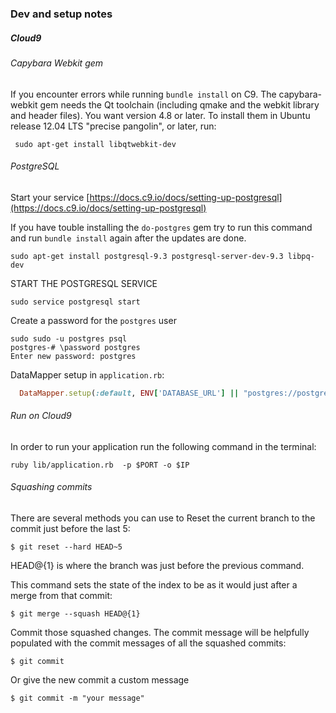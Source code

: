 ### Dev and setup notes

##### Cloud9

###### Capybara Webkit gem

If you encounter errors while running `bundle install` on C9.
The capybara-webkit gem needs the Qt toolchain (including qmake and the webkit library and header files). You want version 4.8 or later. To install them in Ubuntu release 12.04 LTS "precise pangolin", or later, run:

```shell
 sudo apt-get install libqtwebkit-dev
```



###### PostgreSQL

Start your service [https://docs.c9.io/docs/setting-up-postgresql](https://docs.c9.io/docs/setting-up-postgresql)

If you have touble installing the `do-postgres` gem try to run this command and run `bundle install` again after the updates are done.
```shell
sudo apt-get install postgresql-9.3 postgresql-server-dev-9.3 libpq-dev
```

START THE POSTGRESQL SERVICE
```shell
sudo service postgresql start
```



Create a password for the `postgres` user
```shell
sudo sudo -u postgres psql
postgres-# \password postgres
Enter new password: postgres
```

DataMapper setup in `application.rb`:

```ruby
  DataMapper.setup(:default, ENV['DATABASE_URL'] || "postgres://postgres:postgres@localhost/workshop_#{env}")

```




###### Run on Cloud9

In order to run your application run the following command in the terminal:

```shell
ruby lib/application.rb  -p $PORT -o $IP
```


###### Squashing commits
There are several methods you can use to
Reset the current branch to the commit just before the last 5:

```shell
$ git reset --hard HEAD~5
```

HEAD@{1} is where the branch was just before the previous command.

This command sets the state of the index to be as it would just after a merge from that commit:

```shell
$ git merge --squash HEAD@{1}
```
Commit those squashed changes.  The commit message will be helpfully populated with the commit messages of all the squashed commits:


```shell
$ git commit
```

Or give the new commit a custom message

```shell
$ git commit -m "your message"
```


